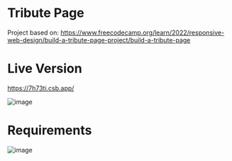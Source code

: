 # Tribute Page

Project based on: https://www.freecodecamp.org/learn/2022/responsive-web-design/build-a-tribute-page-project/build-a-tribute-page

# Live Version

https://7h73ti.csb.app/

![image](https://user-images.githubusercontent.com/91420499/184056278-1d5da979-11ba-4a69-b8cd-59b1aaeb468c.png)

# Requirements

![image](https://user-images.githubusercontent.com/91420499/184056168-aa26a608-e1ea-4837-9e3e-df1a2937f47e.png)
